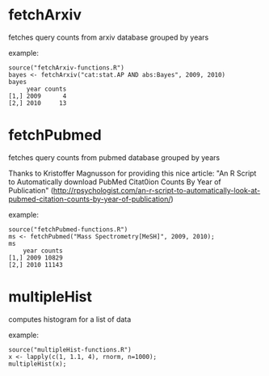 # fetchArxiv

fetches query counts from arxiv database grouped by years

example:

    source("fetchArxiv-functions.R")
    bayes <- fetchArxiv("cat:stat.AP AND abs:Bayes", 2009, 2010)
    bayes
         year counts
    [1,] 2009      4
    [2,] 2010     13


# fetchPubmed

fetches query counts from pubmed database grouped by years

Thanks to Kristoffer Magnusson for providing this nice article: 
"An R Script to Automatically download PubMed Citat0ion Counts By Year of Publication"
(http://rpsychologist.com/an-r-script-to-automatically-look-at-pubmed-citation-counts-by-year-of-publication/)

example:

    source("fetchPubmed-functions.R")
    ms <- fetchPubmed("Mass Spectrometry[MeSH]", 2009, 2010);
    ms
        year counts
    [1,] 2009 10829
    [2,] 2010 11143


# multipleHist

computes histogram for a list of data

example:

    source("multipleHist-functions.R")
    x <- lapply(c(1, 1.1, 4), rnorm, n=1000);
    multipleHist(x);

